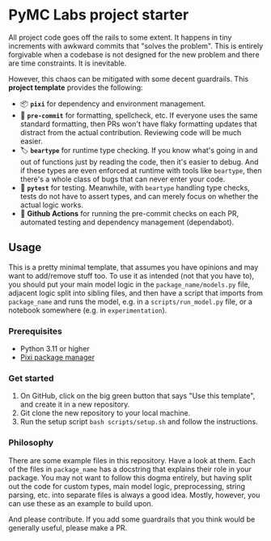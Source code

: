 # PyMC Labs project starter

All project code goes off the rails to some extent.
It happens in tiny increments with awkward commits that "solves the problem".
This is entirely forgivable when a codebase is not designed for the new problem and there are time constraints.
It is inevitable.

However, this chaos can be mitigated with some decent guardrails. This **project template** provides the following:

- 📦 **`pixi`** for dependency and environment management.
- 🧹 **`pre-commit`** for formatting, spellcheck, etc. If everyone uses the same standard formatting, then PRs won't have flaky formatting updates that distract from the actual contribution. Reviewing code will be much easier.
- 🏷️ **`beartype`** for runtime type checking. If you know what's going in and out of functions just by reading the code, then it's easier to debug. And if these types are even enforced at runtime with tools like `beartype`, then there's a whole class of bugs that can never enter your code.
- 🧪 **`pytest`** for testing. Meanwhile, with `beartype` handling type checks, tests do not have to assert types, and can merely focus on whether the actual logic works.
- 🔄 **Github Actions** for running the pre-commit checks on each PR, automated testing and dependency management (dependabot).

## Usage

This is a pretty minimal template,
that assumes you have opinions and may want to add/remove stuff too.
To use it as intended (not that you have to),
you should put your main model logic in the `package_name/models.py` file,
adjacent logic split into sibling files,
and then have a script that imports from `package_name` and runs the model,
e.g. in a `scripts/run_model.py` file,
or a notebook somewhere (e.g. in `experimentation`).

### Prerequisites

- Python 3.11 or higher
- [Pixi package manager](https://pixi.sh/latest/)

### Get started

1. On GitHub, click on the big green button that says "Use this template", and create it in a new repository.
2. Git clone the new repository to your local machine.
3. Run the setup script `bash scripts/setup.sh` and follow the instructions.

### Philosophy

There are some example files in this repository.
Have a look at them.
Each of the files in `package_name` has a docstring that explains their role in your package.
You may not want to follow this dogma entirely,
but having split out the code for custom types, main model logic, preprocessing, string parsing, etc.
into separate files is always a good idea.
Mostly, however, you can use these as an example to build upon.

And please contribute. If you add some guardrails that you think would be generally useful, please make a PR.
